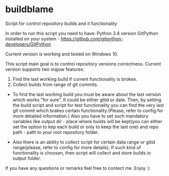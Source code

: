 # buildblame
Script for control repository builds and it functionality

In order to run this script you need to have:
Python 3.4 version
GitPython installed on your system - https://github.com/gitpython-developers/GitPython

Current version is working and tested on Windows 10.

This script main goal is to control repository versions correctness.
Current version supports two majow features:
1. Find the last working build if current functionality is broken.
2. Collect builds from range of git commits.

- To find the last working build you must be aware about the last version which works "for sure". It could be either gitid or date.
Then, by setting the build script and script for test functionality you can find the very last git commit which brakes certain functionality.(Please, refer to config for more detailed information.) Also you have to set such mandatory variables like output dir - place where builds will be kept(you can either set the option to kep each build or only to keep the last one) and repo path - path to your root repository folder.

- Also there is an ability to collect script for certain data range or gitid range(please, refer to config for more details). If such kind of functionality is choosen, then script will collect and store builds in output folder.


If you have any questions or remarks feel free to contect me. Enjoy :)
